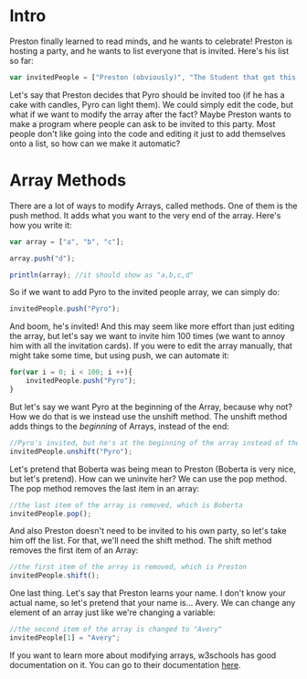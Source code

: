 # Intro
Preston finally learned to read minds, and he wants to celebrate! Preston is hosting a party, and he wants to list everyone that is invited. Here's his list so far:
```js
var invitedPeople = ["Preston (obviously)", "The Student that got this far (you)", "Vexcess", "Prof. Cobra", "Bobert", "Boberta"];
```
Let's say that Preston decides that Pyro should be invited too (if he has a cake with candles, Pyro can light them). We could simply edit the code, but what if we want to modify the array after the fact? Maybe Preston wants to make a program where people can ask to be invited to this party. Most people don't like going into the code and editing it just to add themselves onto a list, so how can we make it automatic?

# Array Methods
There are a lot of ways to modify Arrays, called methods. One of them is the push method. It adds what you want to the very end of the array. Here's how you write it:
```js
var array = ["a", "b", "c"];

array.push("d");

println(array); //it should show as "a,b,c,d"
```
So if we want to add Pyro to the invited people array, we can simply do:
```js
invitedPeople.push("Pyro");
```
And boom, he's invited! And this may seem like more effort than just editing the array, but let's say we want to invite him 100 times (we want to annoy him with all the invitation cards). If you were to edit the array manually, that might take some time, but using push, we can automate it:
```js
for(var i = 0; i < 100; i ++){
    invitedPeople.push("Pyro");
}
```
But let's say we want Pyro at the beginning of the Array, because why not? How we do that is we instead use the unshift method. The unshift method adds things to the *beginning* of Arrays, instead of the end:
```js
//Pyro's invited, but he's at the beginning of the array instead of the end.
invitedPeople.unshift("Pyro");
```
Let's pretend that Boberta was being mean to Preston (Boberta is very nice, but let's pretend). How can we uninvite her? We can use the pop method. The pop method removes the last item in an array:
```js
//the last item of the array is removed, which is Boberta
invitedPeople.pop();
```
And also Preston doesn't need to be invited to his own party, so let's take him off the list. For that, we'll need the shift method. The shift method removes the first item of an Array:
```js
//the first item of the array is removed, which is Preston
invitedPeople.shift();
```
One last thing. Let's say that Preston learns your name. I don't know your actual name, so let's pretend that your name is... Avery. We can change any element of an array just like we're changing a variable:
```js
//the second item of the array is changed to "Avery"
invitedPeople[1] = "Avery";
```
If you want to learn more about modifying arrays, w3schools has good documentation on it. You can go to their documentation [here](https://www.w3schools.com/js/js_array_methods.asp).

